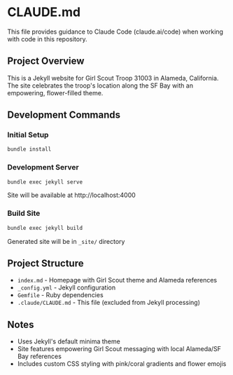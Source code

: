 # CLAUDE.md

This file provides guidance to Claude Code (claude.ai/code) when working with code in this repository.

## Project Overview

This is a Jekyll website for Girl Scout Troop 31003 in Alameda, California. The site celebrates the troop's location along the SF Bay with an empowering, flower-filled theme.

## Development Commands

### Initial Setup
```bash
bundle install
```

### Development Server
```bash
bundle exec jekyll serve
```
Site will be available at http://localhost:4000

### Build Site
```bash
bundle exec jekyll build
```
Generated site will be in `_site/` directory

## Project Structure

- `index.md` - Homepage with Girl Scout theme and Alameda references
- `_config.yml` - Jekyll configuration
- `Gemfile` - Ruby dependencies
- `.claude/CLAUDE.md` - This file (excluded from Jekyll processing)

## Notes

- Uses Jekyll's default minima theme
- Site features empowering Girl Scout messaging with local Alameda/SF Bay references
- Includes custom CSS styling with pink/coral gradients and flower emojis